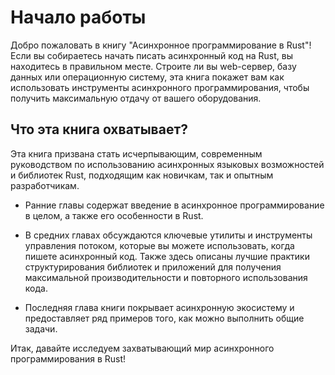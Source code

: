 # Начало работы

Добро пожаловать в книгу "Асинхронное программирование в Rust"! Если вы 
собираетесь начать писать асинхронный код на Rust, вы находитесь в 
правильном месте. Строите ли вы web-сервер, базу данных или 
операционную систему, эта книга покажет вам как использовать 
инструменты асинхронного программирования, чтобы получить 
максимальную отдачу от вашего оборудования.

## Что эта книга охватывает?

Эта книга призвана стать исчерпывающим, современным 
руководством по использованию асинхронных языковых 
возможностей и библиотек Rust, подходящим как новичкам, так и 
опытным разработчикам.

- Ранние главы содержат введение в асинхронное программирование в целом, а также его особенности в Rust.

- В средних главах обсуждаются ключевые утилиты и инструменты
    управления потоком, которые вы можете использовать, когда
    пишете асинхронный код. Также здесь описаны лучшие практики
    структурирования библиотек и приложений для получения
    максимальной производительности и повторного использования кода.

- Последняя глава книги покрывает асинхронную экосистему и 
    предоставляет ряд примеров того, как можно выполнить общие 
    задачи.

Итак, давайте исследуем захватывающий мир асинхронного 
программирования в Rust!
